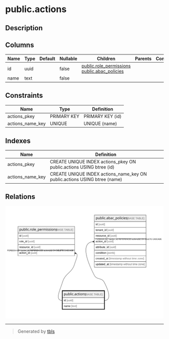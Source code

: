 # public.actions

## Description

## Columns

| Name | Type | Default | Nullable | Children | Parents | Comment |
| ---- | ---- | ------- | -------- | -------- | ------- | ------- |
| id | uuid |  | false | [public.role_permissions](public.role_permissions.md) [public.abac_policies](public.abac_policies.md) |  |  |
| name | text |  | false |  |  |  |

## Constraints

| Name | Type | Definition |
| ---- | ---- | ---------- |
| actions_pkey | PRIMARY KEY | PRIMARY KEY (id) |
| actions_name_key | UNIQUE | UNIQUE (name) |

## Indexes

| Name | Definition |
| ---- | ---------- |
| actions_pkey | CREATE UNIQUE INDEX actions_pkey ON public.actions USING btree (id) |
| actions_name_key | CREATE UNIQUE INDEX actions_name_key ON public.actions USING btree (name) |

## Relations

![er](public.actions.svg)

---

> Generated by [tbls](https://github.com/k1LoW/tbls)
